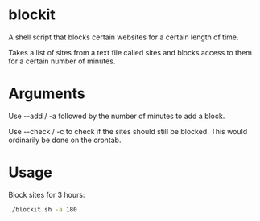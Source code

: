 blockit
=======

A shell script that blocks certain websites for a certain length of time.

Takes a list of sites from a text file called sites and blocks access to them for a certain number of minutes. 

Arguments
=========
Use --add / -a followed by the number of minutes to add a block. 

Use --check / -c to check if the sites should still be blocked.
This would ordinarily be done on the crontab.

Usage
=====
Block sites for 3 hours:
```bash
./blockit.sh -a 180
```